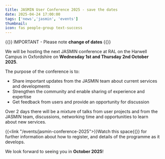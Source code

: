 ```yaml
---
title: JASMIN User Conference 2025 - save the dates
date: 2025-04-24 17:00:00
tags: ['news','jasmin', 'events']
thumbnail: 
icon: fas people-group text-success
---
```


{{<alert alert-type="info">}}
IMPORTANT - Please note **change of dates**
{{</alert>}}

We will be hosting the next JASMIN conference at RAL on the Harwell Campus in Oxfordshire on **Wednesday 1st and Thursday 2nd October 2025**.

The purpose of the conference is to:

- Share important updates from the JASMIN team about current services and developments
- Strengthen the community and enable sharing of experience and expertise
- Get feedback from users and provide an opportunity for discussion

Over 2 days there will be a mixture of talks from user projects and from the JASMIN team, discussions,  networking time and opportunities to learn about new services.

{{<link "/events/jasmin-conference-2025">}}Watch this space{{</link>}} for further information about how to register, and details of the programme as it develops. 

We look forward to seeing you in **October 2025**!